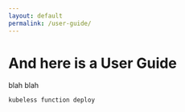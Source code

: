 ```yaml
---
layout: default
permalink: /user-guide/
---
```


# And here is a User Guide

blah blah

```
kubeless function deploy
```
